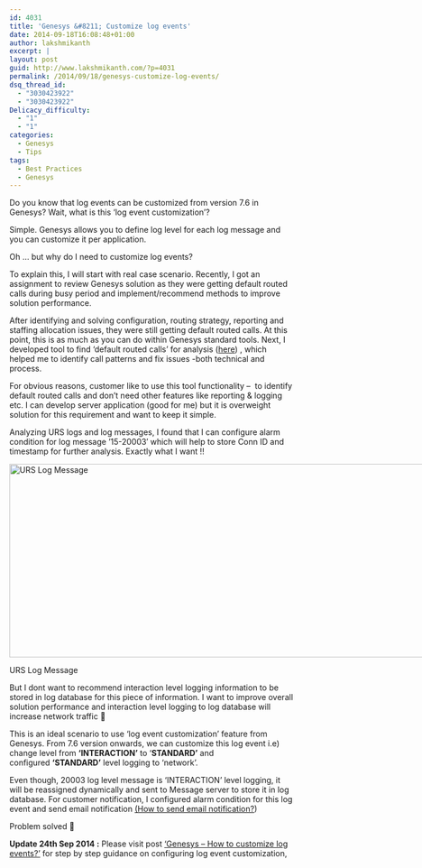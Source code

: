 ```yaml
---
id: 4031
title: 'Genesys &#8211; Customize log events'
date: 2014-09-18T16:08:48+01:00
author: lakshmikanth
excerpt: |
layout: post
guid: http://www.lakshmikanth.com/?p=4031
permalink: /2014/09/18/genesys-customize-log-events/
dsq_thread_id:
  - "3030423922"
  - "3030423922"
Delicacy_difficulty:
  - "1"
  - "1"
categories:
  - Genesys
  - Tips
tags:
  - Best Practices
  - Genesys
---
```

Do you know that log events can be customized from version 7.6 in Genesys? Wait, what is this &#8216;log event customization&#8217;?

Simple. Genesys allows you to define log level for each log message and you can customize it per application.

Oh &#8230; but why do I need to customize log events?

To explain this, I will start with real case scenario. Recently, I got an assignment to review Genesys solution as they were getting default routed calls during busy period and implement/recommend methods to improve solution performance.

After identifying and solving configuration, routing strategy, reporting and staffing allocation issues, they were still getting default routed calls. At this point, this is as much as you can do within Genesys standard tools. Next, I developed tool to find &#8216;default routed calls&#8217; for analysis (<a title="Tool to find default routed calls" href="http://www.lakshmikanth.com/tool-to-find-default-routed-calls/" target="_blank" rel="noopener noreferrer">here</a>) , which helped me to identify call patterns and fix issues -both technical and process.

For obvious reasons, customer like to use this tool functionality &#8211;  to identify default routed calls and don&#8217;t need other features like reporting & logging etc. I can develop server application (good for me) but it is overweight solution for this requirement and want to keep it simple.

Analyzing URS logs and log messages, I found that I can configure alarm condition for log message &#8217;15-20003&#8242; which will help to store Conn ID and timestamp for further analysis. Exactly what I want !!

<div id="attachment_4061" style="width: 1212px" class="wp-caption aligncenter">
  <a href="http://localhost/newlakshmikanth3/wp-content/uploads/2014/09/URSDefaultRouting1.png" target="_blank" rel="noopener noreferrer"><img aria-describedby="caption-attachment-4061" class="wp-image-4061 size-full" src="http://localhost/newlakshmikanth3/wp-content/uploads/2014/09/URSDefaultRouting1.png" alt="URS Log Message" width="1202" height="343" srcset="http://localhost/newlakshmikanth3/wp-content/uploads/2014/09/URSDefaultRouting1.png 1202w, http://localhost/newlakshmikanth3/wp-content/uploads/2014/09/URSDefaultRouting1-300x86.png 300w, http://localhost/newlakshmikanth3/wp-content/uploads/2014/09/URSDefaultRouting1-1024x292.png 1024w, http://localhost/newlakshmikanth3/wp-content/uploads/2014/09/URSDefaultRouting1-768x219.png 768w" sizes="(max-width: 1202px) 100vw, 1202px" /></a>
  
  <p id="caption-attachment-4061" class="wp-caption-text">
    URS Log Message
  </p>
</div>

But I dont want to recommend interaction level logging information to be stored in log database for this piece of information. I want to improve overall solution performance and interaction level logging to log database will increase network traffic 🙁

This is an ideal scenario to use &#8216;log event customization&#8217; feature from Genesys. From 7.6 version onwards, we can customize this log event i.e) change level from **&#8216;INTERACTION&#8217;** to &#8216;**STANDARD&#8217;** and configured **&#8216;STANDARD&#8217;** level logging to &#8216;network&#8217;.

Even though, 20003 log level message is &#8216;INTERACTION&#8217; level logging, it will be reassigned dynamically and sent to Message server to store it in log database. For customer notification, I configured alarm condition for this log event and send email notification <a title="Genesys CCPulse – How to send email notification?" href="http://www.lakshmikanth.com/ccpulse-send-email/" target="_blank" rel="noopener noreferrer">(How to send email notification?</a>)

Problem solved 🙂

**Update 24th Sep 2014 :** Please visit post <a title="Genesys – Customize log events" href="http://www.lakshmikanth.com/genesys-customize-log-events/" target="_blank" rel="noopener noreferrer">&#8216;Genesys – How to customize log events?&#8217;</a> for step by step guidance on configuring log event customization,